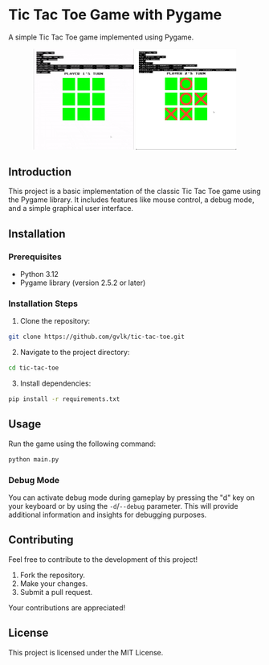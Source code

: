 # Tic Tac Toe Game with Pygame

A simple Tic Tac Toe game implemented using Pygame.

<p style="text-align: center;">
    <img src="screenshots/screenrecording1.gif" alt="Screen recording 1" width="200"/>
    <img src="screenshots/screenshot1.png" alt="Screenshot 1" width="200"/>
</p>

## Introduction

This project is a basic implementation of the classic Tic Tac Toe game using the Pygame library. It includes features like mouse control, a debug mode, and a simple graphical user interface.

## Installation

### Prerequisites

- Python 3.12
- Pygame library (version 2.5.2 or later)

### Installation Steps

1. Clone the repository:
```bash
git clone https://github.com/gvlk/tic-tac-toe.git
```

2. Navigate to the project directory:
```bash
cd tic-tac-toe
```

3. Install dependencies:
```bash
pip install -r requirements.txt
```
## Usage

Run the game using the following command:

```bash
python main.py
```

### Debug Mode
You can activate debug mode during gameplay by pressing the "d" key on your keyboard  or by using the `-d`/`--debug` parameter. This will provide additional information and insights for debugging purposes.

## Contributing

Feel free to contribute to the development of this project!

1. Fork the repository.
2. Make your changes.
3. Submit a pull request.

Your contributions are appreciated!

## License

This project is licensed under the MIT License.
